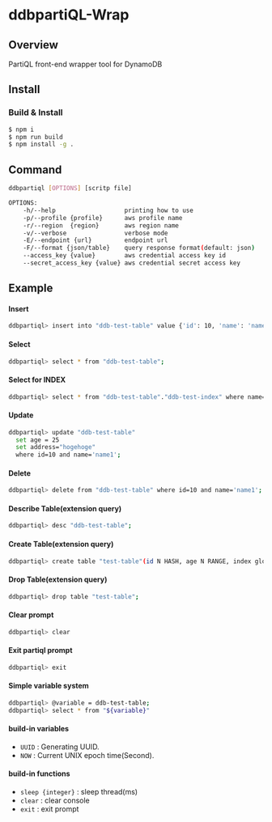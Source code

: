 # ddbpartiQL-Wrap

## Overview

PartiQL front-end wrapper tool for DynamoDB

## Install

### Build & Install

```bash
$ npm i
$ npm run build
$ npm install -g .
```

## Command

```bash
ddbpartiql [OPTIONS] [scritp file]

OPTIONS:
    -h/--help                   printing how to use
    -p/--profile {profile}      aws profile name
    -r/--region  {region}       aws region name
    -v/--verbose                verbose mode
    -E/--endpoint {url}         endpoint url
    -F/--format {json/table}    query response format(default: json)
    --access_key {value}        aws credential access key id
    --secret_access_key {value} aws credential secret access key
```

## Example

#### Insert

```bash
ddbpartiql> insert into "ddb-test-table" value {'id': 10, 'name': 'name1','age': 20};
```

#### Select

```bash
ddbpartiql> select * from "ddb-test-table";
```

#### Select for INDEX

```bash
ddbpartiql> select * from "ddb-test-table"."ddb-test-index" where name='name1';
```

#### Update

```bash
ddbpartiql> update "ddb-test-table"
  set age = 25 
  set address="hogehoge"
  where id=10 and name='name1';
```

#### Delete

```bash
ddbpartiql> delete from "ddb-test-table" where id=10 and name='name1';
```

#### Describe Table(extension query)

```bash
ddbpartiql> desc "ddb-test-table";
```

#### Create Table(extension query)

```bash
ddbpartiql> create table "test-table"(id N HASH, age N RANGE, index global "index-global"(age N HASH));
```

#### Drop Table(extension query)

```bash
ddbpartiql> drop table "test-table";
```

#### Clear prompt

```bash
ddbpartiql> clear
```

#### Exit partiql prompt

```bash
ddbpartiql> exit
```

#### Simple variable system

```bash
ddbpartiql> @variable = ddb-test-table;
ddbpartiql> select * from "${variable}"
```

#### build-in variables

- `UUID` : Generating UUID.
- `NOW`  : Current UNIX epoch time(Second).

#### build-in functions

- `sleep {integer}`   : sleep thread(ms)
- `clear`             : clear console
- `exit`              : exit prompt
